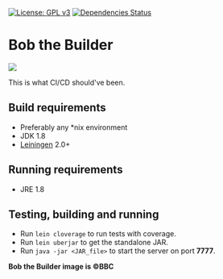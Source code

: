 [![License: GPL v3](https://img.shields.io/badge/license-GPL%20v3-blue.svg)](http://www.gnu.org/licenses/gpl-3.0)
[![Dependencies Status](https://jarkeeper.com/bob-cd/bob/status.svg)](https://jarkeeper.com/bob-cd/bob)

# Bob the Builder

![](http://vignette2.wikia.nocookie.net/dreamlogos/images/8/8d/Btb1.png/revision/latest?cb=20150801085138)

This is what CI/CD should've been.

## Build requirements
- Preferably any *nix environment
- JDK 1.8
- [Leiningen](https://leiningen.org/) 2.0+

## Running requirements
- JRE 1.8

## Testing, building and running
- Run `lein cloverage` to run tests with coverage.
- Run `lein uberjar` to get the standalone JAR.
- Run `java -jar <JAR_file>` to start the server on port **7777**.

**Bob the Builder image is ©BBC**
